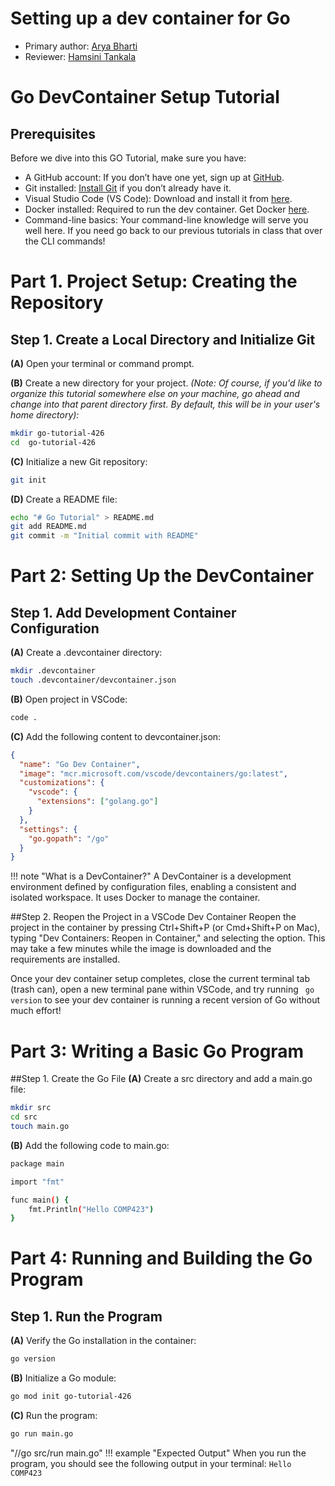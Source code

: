 # Setting up a dev container for Go 

* Primary author: [Arya Bharti](https://github.com/abharti-cmd)
* Reviewer: [Hamsini Tankala](https://github.com/htankala)

# Go DevContainer Setup Tutorial

## Prerequisites
Before we dive into this GO Tutorial, make sure you have:

- A GitHub account: If you don’t have one yet, sign up at [GitHub](https://github.com/).
- Git installed: [Install Git](https://git-scm.com/book/en/v2/Getting-Started-Installing-Git) if you don’t already have it.
- Visual Studio Code (VS Code): Download and install it from [here](https://code.visualstudio.com/).
- Docker installed: Required to run the dev container. Get Docker [here](https://www.docker.com/products/docker-desktop).
- Command-line basics: Your command-line knowledge will serve you well here. If you need go back to our previous tutorials in class that over the CLI commands!

# Part 1. Project Setup: Creating the Repository

## Step 1. Create a Local Directory and Initialize Git

**(A)** Open your terminal or command prompt.

**(B)** Create a new directory for your project. *(Note: Of course, if you'd like to organize this tutorial somewhere else on your machine, go ahead and change into that parent directory first. By default, this will be in your user's home directory):*

```bash
mkdir go-tutorial-426
cd  go-tutorial-426
```

**(C)** Initialize a new Git repository:
```bash
git init
```
**(D)** Create a README file:
```bash
echo "# Go Tutorial" > README.md
git add README.md
git commit -m "Initial commit with README"
```

# Part 2: Setting Up the DevContainer
## Step 1. Add Development Container Configuration
**(A)** Create a .devcontainer directory:
```bash
mkdir .devcontainer
touch .devcontainer/devcontainer.json
```
**(B)** Open project in VSCode:
```bash
code . 
```

**(C)** Add the following content to devcontainer.json:
```json
{
  "name": "Go Dev Container",
  "image": "mcr.microsoft.com/vscode/devcontainers/go:latest",
  "customizations": {
    "vscode": {
      "extensions": ["golang.go"]
    }
  },
  "settings": {
    "go.gopath": "/go"
  }
}
```

!!! note "What is a DevContainer?"
    A DevContainer is a development environment defined by configuration files, enabling a consistent and isolated workspace. It uses Docker to manage the container.


##Step 2. Reopen the Project in a VSCode Dev Container
Reopen the project in the container by pressing Ctrl+Shift+P (or Cmd+Shift+P on Mac), typing "Dev Containers: Reopen in Container," and selecting the option. This may take a few minutes while the image is downloaded and the requirements are installed.

Once your dev container setup completes, close the current terminal tab (trash can), open a new terminal pane within VSCode, and try running ``` go version``` to see your dev container is running a recent version of Go without much effort! 

# Part 3: Writing a Basic Go Program
##Step 1. Create the Go File
**(A)** Create a src directory and add a main.go file:
```bash
mkdir src
cd src
touch main.go
```

**(B)** Add the following code to main.go:
```bash
package main

import "fmt"

func main() {
    fmt.Println("Hello COMP423")
}
```

# Part 4: Running and Building the Go Program
## Step 1. Run the Program
**(A)** Verify the Go installation in the container:
```bash
go version
```
**(B)** Initialize a Go module:
```bash
go mod init go-tutorial-426
```
**(C)** Run the program:
```bash
go run main.go 
```
"//go src/run main.go"
!!! example "Expected Output"
    When you run the program, you should see the following output in your terminal:
    ```
    Hello COMP423
    ```
